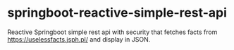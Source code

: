 # springboot-reactive-simple-rest-api

Reactive Springboot simple rest api with security that fetches facts from https://uselessfacts.jsph.pl/ and display in JSON. 
